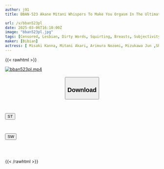 ```yaml
---
author: j91
title: BBAN-523 Akane Mitani Whispers To Make You Orgasm In The Ultimate ASMR Lesbian Subjective 4K Footage 4 Gorgeous Situations X 4 Co-stars

url: /v/bban523pl
date: 2025-03-06T16:10:00Z
image: "bban523pl.jpg"
tags: [Censored, Lesbian, Dirty Words, Squirting, Breasts, Subjectivity	]
maker: [Bibian]
actress: [ Misaki Kanna, Mitani Akari, Arimura Nozomi, Mizukawa Jun ,Shiina Koharu ]
---
```



{{< rawhtml >}}

<div class="video" data-videoid="zMLbvvG0OQhYwZW">
    <a href="javascript:;">
        <img src="/v/bban523pl/bban523pl.jpg" width="WIDTH" height="HEIGHT" alt="bban523pl.mp4" loading="lazy">
    </a>
</div>

<script type="text/javascript" src="https://j91.asia/asset/on-demand-st.js"></script>

<br>
  <link rel="stylesheet" href="https://j91.asia/asset/bs5.css">
  
  <center>
  <button class="btn btn-primary" type="button" data-bs-toggle="collapse" data-bs-target=".multi-collapse" aria-expanded="false" aria-controls="multiCollapseExample1 multiCollapseExample2"><h2>Download</h2></button></center>
</p>
<div class="row">
  <div class="col">
    <div class="collapse multi-collapse" id="multiCollapseExample1">
      <div class="card card-body">
	      	      <br>
<div class="buttons">  
<p><a href="/v/bban523pl/st.html" target="_blank"><button class="btn-hover color-3"><i class="fa fa-download"></i> ST</button></a></p></div>
    </div>
  </div>
</div>
  <div class="col">
    <div class="collapse multi-collapse" id="multiCollapseExample2">
      <div class="card card-body">
	      <br>
<div class="buttons">
<p><a href="/v/bban523pl/sw.html" target="_blank"><button class="btn-hover color-2"><i class="fa fa-download"></i> SW</button></a></p></div>
<br><br>
      </div>
    </div>
  </div>
</div>

{{< /rawhtml >}}